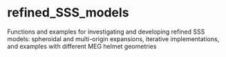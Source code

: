 # refined_SSS_models
Functions and examples for investigating and developing refined SSS models: spheroidal and multi-origin expansions, iterative implementations, and examples with different MEG helmet geometries
